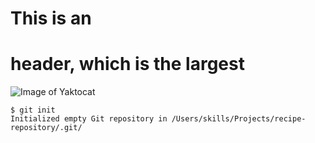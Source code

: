 # This is an <h1> header, which is the largest

  ![Image of Yaktocat](https://octodex.github.com/images/yaktocat.png)

 ```
$ git init
Initialized empty Git repository in /Users/skills/Projects/recipe-repository/.git/
```
